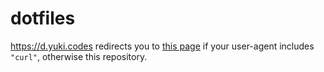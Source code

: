 # dotfiles

https://d.yuki.codes redirects you to [this page](https://github.com/hiraginoyuki/dotfiles/raw/master/auto-install.sh) if your user-agent includes `"curl"`, otherwise this repository.
